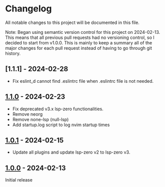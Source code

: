 # Changelog

All notable changes to this project will be documented in this file.

Note: Began using semantic version control for this project on 2024-02-13.
This means that all previous pull requests had no versioning control, so
I decided to start from v1.0.0. This is mainly to keep a summary all of the major
changes for each pull request instead of having to go through git history.

## [1.1.1] - 2024-02-28

- Fix eslint_d cannot find .eslintrc file when .eslintrc file is not needed.

## [1.1.0] - 2024-02-23

- Fix deprecated v3.x lsp-zero functionalities.
- Remove neorg
- Remove none-lsp (null-lsp)
- Add startup.log script to log nvim startup times

## [1.0.1] - 2024-02-15

- Update all plugins and update lsp-zero v2 to lsp-zero v3.

## [1.0.0] - 2024-02-13

Initial release

[1.1.0]: https://github.com/jozhw/nvim/compare/v1.1.0...v1.1.1
[1.1.0]: https://github.com/jozhw/nvim/compare/v1.0.1...v1.1.0
[1.0.1]: https://github.com/jozhw/nvim/compare/v1.0.0...v1.0.1
[1.0.0]: https://github.com/jozhw/nvim/releases/tag/v1.0.0
